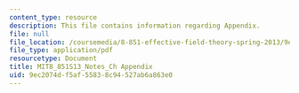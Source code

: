 ```yaml
---
content_type: resource
description: This file contains information regarding Appendix.
file: null
file_location: /coursemedia/8-851-effective-field-theory-spring-2013/9ec2074df5af55838c94527ab6a863e0_MIT8_851S13_Appendix.pdf
file_type: application/pdf
resourcetype: Document
title: MIT8_851S13_Notes_Ch Appendix
uid: 9ec2074d-f5af-5583-8c94-527ab6a863e0
---
```


